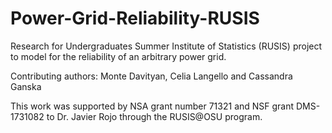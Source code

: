 # Power-Grid-Reliability-RUSIS
Research for Undergraduates Summer Institute of Statistics (RUSIS) project to model for the reliability of an arbitrary power grid.

Contributing authors: Monte Davityan, Celia Langello and Cassandra Ganska

This work was supported by NSA grant number 71321 and NSF grant DMS-1731082 to Dr. Javier Rojo through the RUSIS@OSU program.

